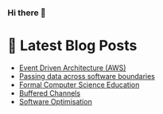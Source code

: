 ### Hi there 👋



# 📩 Latest Blog Posts 
<!-- BLOG-POST-LIST:START -->
- [Event Driven Architecture &lpar;AWS&rpar;](http://shanehowearth.com/event-driven-architecture-aws)
- [Passing data across software boundaries](http://shanehowearth.com/passing-data-across-software-boundaries)
- [Formal Computer Science Education](http://shanehowearth.com/formal-computer-science-education)
- [Buffered Channels](http://shanehowearth.com/buffered-channels)
- [Software Optimisation](http://shanehowearth.com/software-optimisation)
<!-- BLOG-POST-LIST:END -->
